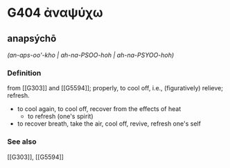 # G404 ἀναψύχω

## anapsýchō

_(an-aps-oo'-kho | ah-na-PSOO-hoh | ah-na-PSYOO-hoh)_

### Definition

from [[G303]] and [[G5594]]; properly, to cool off, i.e., (figuratively) relieve; refresh.

- to cool again, to cool off, recover from the effects of heat
  - to refresh (one's spirit)
- to recover breath, take the air, cool off, revive, refresh one's self

### See also

[[G303]], [[G5594]]

